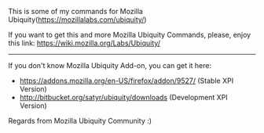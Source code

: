 This is some of my commands for Mozilla Ubiquity(https://mozillalabs.com/ubiquity/)

If you want to get this and more Mozilla Ubiquity Commands, please, enjoy this link:
https://wiki.mozilla.org/Labs/Ubiquity/

------------------------------------------------------------------------

If you don't know Mozilla Ubiquity Add-on, you can get it here:
* https://addons.mozilla.org/en-US/firefox/addon/9527/ (Stable XPI Version)<br />
* http://bitbucket.org/satyr/ubiquity/downloads (Development XPI Version)<br />

Regards from Mozilla Ubiquity Community :)
